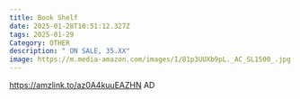 ```yaml
---
title: Book Shelf
date: 2025-01-28T10:51:12.327Z
tags: 2025-01-29
Category: OTHER
description: " ON SALE, 35.XX"
image: https://m.media-amazon.com/images/I/81p3UUXb9pL._AC_SL1500_.jpg
---
```

https://amzlink.to/az0A4kuuEAZHN   AD